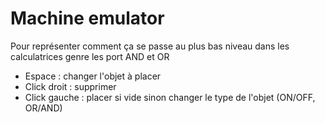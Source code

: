 # Machine emulator
Pour représenter comment ça se passe au plus bas niveau dans les calculatrices genre les port AND et OR
- Espace : changer l'objet à placer
- Click droit : supprimer
- Click gauche : placer si vide sinon changer le type de l'objet (ON/OFF, OR/AND)
